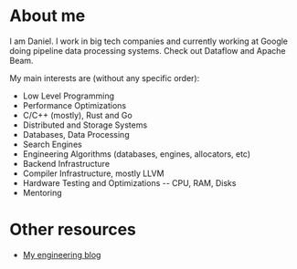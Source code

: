 # About me

I am Daniel. I work in big tech companies and currently working at Google
doing pipeline data processing systems. Check out Dataflow and Apache Beam.

My main interests are (without any specific order):

- Low Level Programming
- Performance Optimizations
- C/C++ (mostly), Rust and Go
- Distributed and Storage Systems
- Databases, Data Processing
- Search Engines
- Engineering Algorithms (databases, engines, allocators, etc)
- Backend Infrastructure
- Compiler Infrastructure, mostly LLVM
- Hardware Testing and Optimizations -- CPU, RAM, Disks
- Mentoring

# Other resources

- [My engineering blog](https://danlark.org)
